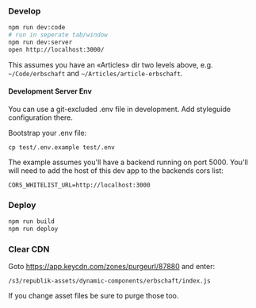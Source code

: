 ### Develop

```bash
npm run dev:code
# run in seperate tab/window
npm run dev:server
open http://localhost:3000/
```

This assumes you have an «Articles» dir two levels above, e.g. `~/Code/erbschaft` and `~/Articles/article-erbschaft`.

#### Development Server Env

You can use a git-excluded .env file in development. Add styleguide configuration there.

Bootstrap your .env file:

```
cp test/.env.example test/.env
```

The example assumes you'll have a backend running on port 5000. You'll will need to add the host of this dev app to the backends cors list:

```
CORS_WHITELIST_URL=http://localhost:3000
```

### Deploy

```bash
npm run build
npm run deploy
```

### Clear CDN

Goto https://app.keycdn.com/zones/purgeurl/87880 and enter:

```
/s3/republik-assets/dynamic-components/erbschaft/index.js
```

If you change asset files be sure to purge those too.
